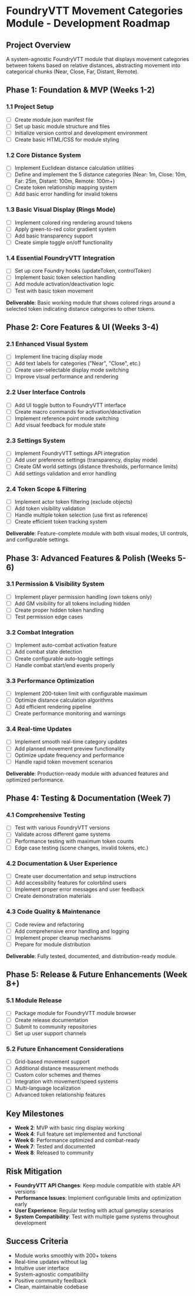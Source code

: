 # FoundryVTT Movement Categories Module - Development Roadmap

## Project Overview
A system-agnostic FoundryVTT module that displays movement categories between tokens based on relative distances, abstracting movement into categorical chunks (Near, Close, Far, Distant, Remote).

## Phase 1: Foundation & MVP (Weeks 1-2)

### 1.1 Project Setup
- [ ] Create module.json manifest file
- [ ] Set up basic module structure and files
- [ ] Initialize version control and development environment
- [ ] Create basic HTML/CSS for module styling

### 1.2 Core Distance System
- [ ] Implement Euclidean distance calculation utilities
- [ ] Define and implement the 5 distance categories (Near: 1m, Close: 10m, Far: 25m, Distant: 100m, Remote: 100m+)
- [ ] Create token relationship mapping system
- [ ] Add basic error handling for invalid tokens

### 1.3 Basic Visual Display (Rings Mode)
- [ ] Implement colored ring rendering around tokens
- [ ] Apply green-to-red color gradient system
- [ ] Add basic transparency support
- [ ] Create simple toggle on/off functionality

### 1.4 Essential FoundryVTT Integration
- [ ] Set up core Foundry hooks (updateToken, controlToken)
- [ ] Implement basic token selection handling
- [ ] Add module activation/deactivation logic
- [ ] Test with basic token movement

**Deliverable**: Basic working module that shows colored rings around a selected token indicating distance categories to other tokens.

## Phase 2: Core Features & UI (Weeks 3-4)

### 2.1 Enhanced Visual System
- [ ] Implement line tracing display mode
- [ ] Add text labels for categories ("Near", "Close", etc.)
- [ ] Create user-selectable display mode switching
- [ ] Improve visual performance and rendering

### 2.2 User Interface Controls
- [ ] Add UI toggle button to FoundryVTT interface
- [ ] Create macro commands for activation/deactivation
- [ ] Implement reference point mode switching
- [ ] Add visual feedback for module state

### 2.3 Settings System
- [ ] Implement FoundryVTT settings API integration
- [ ] Add user preference settings (transparency, display mode)
- [ ] Create GM world settings (distance thresholds, performance limits)
- [ ] Add settings validation and error handling

### 2.4 Token Scope & Filtering
- [ ] Implement actor token filtering (exclude objects)
- [ ] Add token visibility validation
- [ ] Handle multiple token selection (use first as reference)
- [ ] Create efficient token tracking system

**Deliverable**: Feature-complete module with both visual modes, UI controls, and configurable settings.

## Phase 3: Advanced Features & Polish (Weeks 5-6)

### 3.1 Permission & Visibility System
- [ ] Implement player permission handling (own tokens only)
- [ ] Add GM visibility for all tokens including hidden
- [ ] Create proper hidden token handling
- [ ] Test permission edge cases

### 3.2 Combat Integration
- [ ] Implement auto-combat activation feature
- [ ] Add combat state detection
- [ ] Create configurable auto-toggle settings
- [ ] Handle combat start/end events properly

### 3.3 Performance Optimization
- [ ] Implement 200-token limit with configurable maximum
- [ ] Optimize distance calculation algorithms
- [ ] Add efficient rendering pipeline
- [ ] Create performance monitoring and warnings

### 3.4 Real-time Updates
- [ ] Implement smooth real-time category updates
- [ ] Add planned movement preview functionality
- [ ] Optimize update frequency and performance
- [ ] Handle rapid token movement scenarios

**Deliverable**: Production-ready module with advanced features and optimized performance.

## Phase 4: Testing & Documentation (Week 7)

### 4.1 Comprehensive Testing
- [ ] Test with various FoundryVTT versions
- [ ] Validate across different game systems
- [ ] Performance testing with maximum token counts
- [ ] Edge case testing (scene changes, invalid tokens, etc.)

### 4.2 Documentation & User Experience
- [ ] Create user documentation and setup instructions
- [ ] Add accessibility features for colorblind users
- [ ] Implement proper error messages and user feedback
- [ ] Create demonstration materials

### 4.3 Code Quality & Maintenance
- [ ] Code review and refactoring
- [ ] Add comprehensive error handling and logging
- [ ] Implement proper cleanup mechanisms
- [ ] Prepare for module distribution

**Deliverable**: Fully tested, documented, and distribution-ready module.

## Phase 5: Release & Future Enhancements (Week 8+)

### 5.1 Module Release
- [ ] Package module for FoundryVTT module browser
- [ ] Create release documentation
- [ ] Submit to community repositories
- [ ] Set up user support channels

### 5.2 Future Enhancement Considerations
- [ ] Grid-based movement support
- [ ] Additional distance measurement methods
- [ ] Custom color schemes and themes
- [ ] Integration with movement/speed systems
- [ ] Multi-language localization
- [ ] Advanced token relationship features

## Key Milestones

- **Week 2**: MVP with basic ring display working
- **Week 4**: Full feature set implemented and functional
- **Week 6**: Performance optimized and combat-ready
- **Week 7**: Tested and documented
- **Week 8**: Released to community

## Risk Mitigation

- **FoundryVTT API Changes**: Keep module compatible with stable API versions
- **Performance Issues**: Implement configurable limits and optimization early
- **User Experience**: Regular testing with actual gameplay scenarios
- **System Compatibility**: Test with multiple game systems throughout development

## Success Criteria

- Module works smoothly with 200+ tokens
- Real-time updates without lag
- Intuitive user interface
- System-agnostic compatibility
- Positive community feedback
- Clean, maintainable codebase